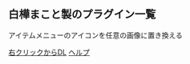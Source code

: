 ## 白樺まこと製のプラグイン一覧

アイテムメニューのアイコンを任意の画像に置き換える

[右クリックからDL](https://github.com/makottyan/RPGMakerMV/raw/master/MKT_ItemImage.js) [ヘルプ](https://diary.sirakababiome.com/2020/01/rpgmv.html)
